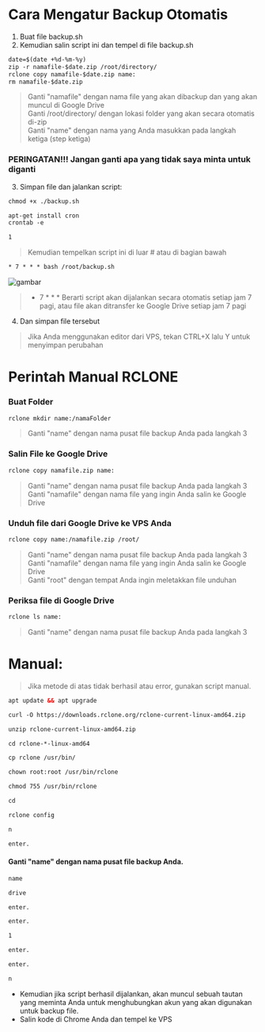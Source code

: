 # Cara Mengatur Backup Otomatis
1. Buat file backup.sh
2. Kemudian salin script ini dan tempel di file backup.sh
```html
date=$(date +%d-%m-%y)
zip -r namafile-$date.zip /root/directory/
rclone copy namafile-$date.zip name:
rm namafile-$date.zip
```
> Ganti "namafile" dengan nama file yang akan dibackup dan yang akan muncul di Google Drive <br>
> Ganti /root/directory/ dengan lokasi folder yang akan secara otomatis di-zip <br>
> Ganti "name" dengan nama yang Anda masukkan pada langkah ketiga (step ketiga)
### PERINGATAN!!! Jangan ganti apa yang tidak saya minta untuk diganti
3. Simpan file dan jalankan script:
```html
chmod +x ./backup.sh
```
```html
apt-get install cron
crontab -e
```
```html
1
```
> Kemudian tempelkan script ini di luar # atau di bagian bawah
```html
* 7 * * * bash /root/backup.sh
```
![gambar](https://gosigitgo.files.wordpress.com/2010/03/crontab-syntax.gif?w=510)

> * 7 * * * Berarti script akan dijalankan secara otomatis setiap jam 7 pagi, atau file akan ditransfer ke Google Drive setiap jam 7 pagi
4. Dan simpan file tersebut
> Jika Anda menggunakan editor dari VPS, tekan CTRL+X lalu Y untuk menyimpan perubahan

# Perintah Manual RCLONE
### Buat Folder
```html
rclone mkdir name:/namaFolder
```
> Ganti "name" dengan nama pusat file backup Anda pada langkah 3

### Salin File ke Google Drive
```html
rclone copy namafile.zip name:
```
> Ganti "name" dengan nama pusat file backup Anda pada langkah 3 <br>
> Ganti "namafile" dengan nama file yang ingin Anda salin ke Google Drive

### Unduh file dari Google Drive ke VPS Anda
```html
rclone copy name:/namafile.zip /root/
```
> Ganti "name" dengan nama pusat file backup Anda pada langkah 3 <br>
> Ganti "namafile" dengan nama file yang ingin Anda salin ke Google Drive <br>
> Ganti "root" dengan tempat Anda ingin meletakkan file unduhan

### Periksa file di Google Drive
```html
rclone ls name:
```
> Ganti "name" dengan nama pusat file backup Anda pada langkah 3

# Manual:
> Jika metode di atas tidak berhasil atau error, gunakan script manual.
```html
apt update && apt upgrade
```
```html
curl -O https://downloads.rclone.org/rclone-current-linux-amd64.zip
```
```html
unzip rclone-current-linux-amd64.zip
```
```html
cd rclone-*-linux-amd64
```
```html
cp rclone /usr/bin/
```
```html
chown root:root /usr/bin/rclone
```
```html
chmod 755 /usr/bin/rclone
```
```html
cd
```
```html
rclone config
```
```html
n
```
```html
enter.
```
#### Ganti "name" dengan nama pusat file backup Anda.
```html
name
```
```html
drive
```
```html
enter.
```
```html
enter.
```
```html
1
```
```html
enter.
```
```html
enter.
```
```html
n
```
- Kemudian jika script berhasil dijalankan, akan muncul sebuah tautan yang meminta Anda untuk menghubungkan akun yang akan digunakan untuk backup file.
- Salin kode di Chrome Anda dan tempel ke VPS
